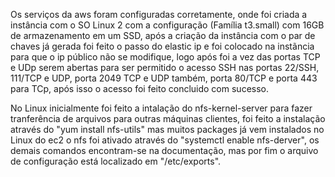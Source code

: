 Os serviços da aws foram configuradas corretamente, onde foi criada a instância com o SO Linux 2 com a configuração (Família t3.small) com 16GB de armazenamento em um SSD, após a criação da instância com o par de chaves já gerada foi feito o passo do elastic ip e foi colocado na instãncia para que o ip público não se modifique, logo após foi a vez das portas TCP e UDp serem abertas para ser permitido o acesso SSH nas portas 22/SSH, 111/TCP e UDP, porta 2049 TCP e UDP também, porta 80/TCP e porta 443 para TCp, após isso o acesso foi feito concluido com sucesso.

No Linux inicialmente foi feito a intalação do nfs-kernel-server para fazer tranferência de arquivos para outras máquinas clientes, foi feito a instalação através do "yum install nfs-utils" mas muitos packages já vem instalados no Linux do ec2 o nfs foi ativado através do "systemctl enable nfs-derver", os demais comandos encontram-se na documentação, mas por fim o arquivo de configuração está localizado em "/etc/exports".



